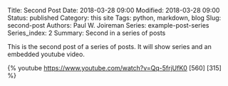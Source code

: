 Title: Second Post
Date: 2018-03-28 09:00 
Modified: 2018-03-28 09:00 
Status: published
Category: this site
Tags: python, markdown, blog
Slug: second-post
Authors: Paul W. Joireman
Series: example-post-series
Series_index: 2
Summary: Second in a series of posts

This is the second post of a series of posts. It will show series and an embedded youtube video.

{% youtube https://www.youtube.com/watch?v=Qq-5frjUfK0 [560] [315] %}
